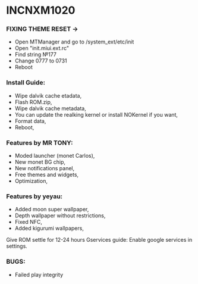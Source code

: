 # INCNXM1020
### FIXING THEME RESET ->
- Open MTManager and go to /system_ext/etc/init
- Open "init.miui.ext.rc"
- Find string №177
- Change 0777 to 0731
- Reboot
### Install Guide:

- Wipe dalvik cache etadata,
- Flash ROM.zip,
- Wipe dalvik cache metadata,
- You can update the realking kernel or install NOKernel if you want,
- Format data,
- Reboot,

### Features by MR TONY: 

- Moded launcher (monet Carlos),
- New monet BG chip,
- New notifications panel,
- Free themes and widgets,
- Optimization,

### Features by yeyau: 

- Added moon super wallpaper,
- Depth wallpaper without restrictions,
- Fixed NFC,
- Added kigurumi wallpapers,

Give ROM settle for 12-24 hours
Gservices guide: Enable google services in settings.

### BUGS:
- Failed play integrity

